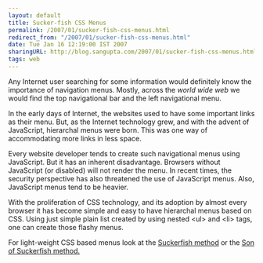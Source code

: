```yaml
---
layout: default
title: Sucker-fish CSS Menus
permalink: /2007/01/sucker-fish-css-menus.html
redirect_from: "/2007/01/sucker-fish-css-menus.html"
date: Tue Jan 16 12:19:00 IST 2007
sharingURL: http://blog.sangupta.com/2007/01/sucker-fish-css-menus.html
tags: web
---
```

<p>Any Internet user searching for some information would definitely know the importance of navigation menus. Mostly, across the <em>world wide web</em> we would find the top navigational bar and the left navigational menu.</p> 
<p>In the early days of Internet, the websites used to have some important links as their menu. But, as the Internet technology grew, and with the advent of JavaScript, hierarchal menus were born. This was one way of accommodating more links in less space.</p> 
<p>Every website developer tends to create such navigational menus using JavaScript. But it has an inherent disadvantage. Browsers without JavaScript (or disabled) will not render the menu.&nbsp;In recent times, the security perspective has also threatened the use of JavaScript menus. Also, JavaScript menus tend to be heavier.</p> 
<p>With the proliferation of CSS technology, and its adoption by almost every browser it has become simple and easy to have hierarchal menus based on CSS. Using just simple plain list created by using nested &lt;ul&gt; and &lt;li&gt; tags, one can create those flashy menus.</p> 
<p>For light-weight CSS based menus look at the <a href="http://www.alistapart.com/articles/dropdowns/">Suckerfish method</a> or the <a href="http://www.htmldog.com/articles/suckerfish/dropdowns/">Son of Suckerfish method.</a></p>
